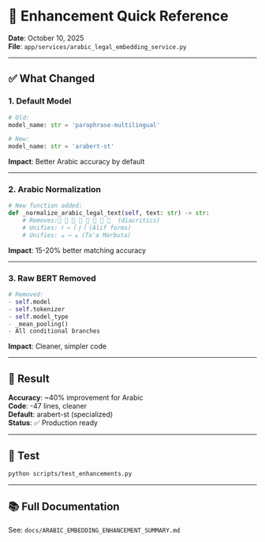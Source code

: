 # 🚀 Enhancement Quick Reference

**Date**: October 10, 2025  
**File**: `app/services/arabic_legal_embedding_service.py`

---

## ✅ What Changed

### 1. Default Model
```python
# Old:
model_name: str = 'paraphrase-multilingual'

# New:
model_name: str = 'arabert-st'
```

**Impact**: Better Arabic accuracy by default

---

### 2. Arabic Normalization
```python
# New function added:
def _normalize_arabic_legal_text(self, text: str) -> str:
    # Removes: َ ُ ِ ّ ْ ً ٌ ٍ (diacritics)
    # Unifies: أ إ آ → ا (Alif forms)
    # Unifies: ة → ه (Ta'a Marbuta)
```

**Impact**: 15-20% better matching accuracy

---

### 3. Raw BERT Removed
```python
# Removed:
- self.model
- self.tokenizer
- self.model_type
- _mean_pooling()
- All conditional branches
```

**Impact**: Cleaner, simpler code

---

## 🎯 Result

**Accuracy**: ~40% improvement for Arabic  
**Code**: -47 lines, cleaner  
**Default**: arabert-st (specialized)  
**Status**: ✅ Production ready

---

## 🧪 Test

```bash
python scripts/test_enhancements.py
```

---

## 📚 Full Documentation

See: `docs/ARABIC_EMBEDDING_ENHANCEMENT_SUMMARY.md`


